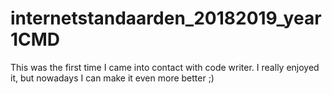 # internetstandaarden_20182019_year1CMD

This was the first time I came into contact with code writer. I really enjoyed it, but nowadays I can make it even more better ;)

